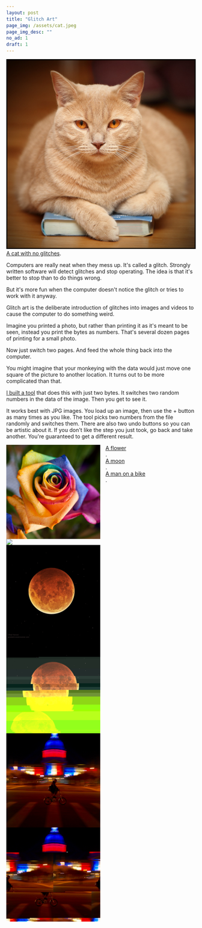 ```yaml
---
layout: post
title: "Glitch Art"
page_img: /assets/cat.jpeg
page_img_desc: ""
no_ad: 1
draft: 1
---
```


<style>
.gallery img {
	float: left;
	width: 250px;
	max-height: 300px;
	padding-right: 1em;
}

.gallery a {
	display: block;
}
</style>

<div class="illustration">
    <img src="/assets/4497531493_5a35527ab4_b.jpg" />
    <a href="https://www.flickr.com/photos/manueluna/4497531493">A cat with no glitches</a>.
</div>

Computers are really neat when they mess up. It's called a glitch. Strongly written software will detect glitches and stop operating. The idea is that it's better to stop than to do things wrong.

But it's more fun when the computer doesn't notice the glitch or tries to work with it anyway.

Glitch art is the deliberate introduction of glitches into images and videos to cause the computer to do something weird.

Imagine you printed a photo, but rather than printing it as it's meant to be seen, instead you print the bytes as numbers. That's several dozen pages of printing for a small photo.

Now just switch two pages. And feed the whole thing back into the computer.

You might imagine that your monkeying with the data would just move one square of the picture to another location. It turns out to be more complicated than that.

<a href="/glitches/">I built a tool</a> that does this with just two bytes. It switches two random numbers in the data of the image. Then you get to see it.

It works best with JPG images. You load up an image, then use the + button as many times as you like. The tool picks two numbers from the file randomly and switches them. There are also two undo buttons so you can be artistic about it. If you don't like the step you just took, go back and take another. You're guaranteed to get a different result.


<div class="gallery">
    <img src="/assets/7176125763_7eac68f450_b.jpg" />
    <img src="/assets/flower.jpeg" />
    <a href="https://www.flickr.com/photos/samjudson/7176125763">A flower</a>.
</div>

<div class="gallery">
    <img src="/assets/15298729678_2c07dd01ec_b.jpg" />
    <img src="/assets/moon.jpeg" />
    <a href="https://www.flickr.com/photos/astrostew/15298729678">A moon</a>.
</div>

<div class="gallery">
    <img src="/assets/23208918486_0bc6604ca1_b.jpg" />
    <img src="/assets/bike.jpeg" />
    <a href="https://www.flickr.com/photos/downstream/23208918486">A man on a bike</a>.
</div>

&nbsp;